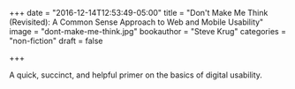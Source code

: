 +++
date = "2016-12-14T12:53:49-05:00"
title = "Don't Make Me Think (Revisited): A Common Sense Approach to Web and Mobile Usability"
image = "dont-make-me-think.jpg"
bookauthor = "Steve Krug"
categories = "non-fiction"
draft = false

+++

A quick, succinct, and helpful primer on the basics of digital usability.

